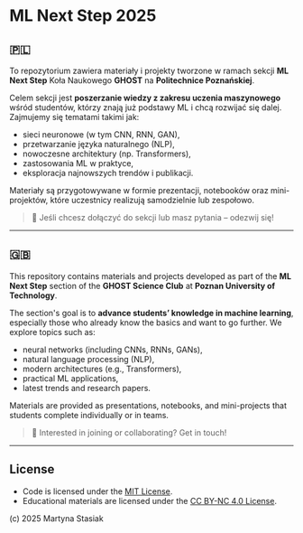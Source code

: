 # ML Next Step 2025

## 🇵🇱 

To repozytorium zawiera materiały i projekty tworzone w ramach sekcji **ML Next Step** Koła Naukowego **GHOST** na **Politechnice Poznańskiej**.

Celem sekcji jest **poszerzanie wiedzy z zakresu uczenia maszynowego** wśród studentów, którzy znają już podstawy ML i chcą rozwijać się dalej. Zajmujemy się tematami takimi jak:

- sieci neuronowe (w tym CNN, RNN, GAN),
- przetwarzanie języka naturalnego (NLP),
- nowoczesne architektury (np. Transformers),
- zastosowania ML w praktyce,
- eksploracja najnowszych trendów i publikacji.

Materiały są przygotowywane w formie prezentacji, notebooków oraz mini-projektów, które uczestnicy realizują samodzielnie lub zespołowo.

> 🔧 Jeśli chcesz dołączyć do sekcji lub masz pytania – odezwij się!

---

## 🇬🇧 

This repository contains materials and projects developed as part of the **ML Next Step** section of the **GHOST Science Club** at **Poznan University of Technology**.

The section's goal is to **advance students’ knowledge in machine learning**, especially those who already know the basics and want to go further. We explore topics such as:

- neural networks (including CNNs, RNNs, GANs),
- natural language processing (NLP),
- modern architectures (e.g., Transformers),
- practical ML applications,
- latest trends and research papers.

Materials are provided as presentations, notebooks, and mini-projects that students complete individually or in teams.

> 🔧 Interested in joining or collaborating? Get in touch!

---
## License

- Code is licensed under the [MIT License](LICENSE).
- Educational materials are licensed under the [CC BY-NC 4.0 License](https://creativecommons.org/licenses/by-nc/4.0/).

(c) 2025 Martyna Stasiak
